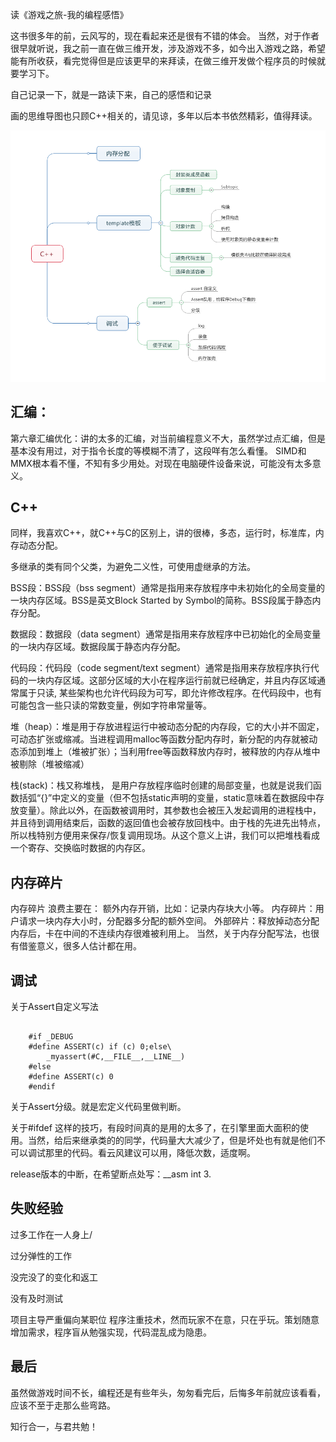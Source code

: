 
读《游戏之旅-我的编程感悟》

这书很多年的前，云风写的，现在看起来还是很有不错的体会。
当然，对于作者很早就听说，我之前一直在做三维开发，涉及游戏不多，如今出入游戏之路，希望能有所收获，看完觉得但是应该更早的来拜读，在做三维开发做个程序员的时候就要学习下。

自己记录一下，就是一路读下来，自己的感悟和记录

画的思维导图也只顾C++相关的，请见谅，多年以后本书依然精彩，值得拜读。

<img src="/images/readgametravel/c++.png" class="fit image">


## 汇编：
第六章汇编优化：讲的太多的汇编，对当前编程意义不大，虽然学过点汇编，但是基本没有用过，对于指令长度的等模糊不清了，这段咩有怎么看懂。
SIMD和MMX根本看不懂，不知有多少用处。对现在电脑硬件设备来说，可能没有太多意义。

## C++
同样，我喜欢C++，就C++与C的区别上，讲的很棒，多态，运行时，标准库，内存动态分配。

多继承的类有同个父类，为避免二义性，可使用虚继承的方法。

BSS段：BSS段（bss segment）通常是指用来存放程序中未初始化的全局变量的一块内存区域。BSS是英文Block Started by Symbol的简称。BSS段属于静态内存分配。

数据段：数据段（data segment）通常是指用来存放程序中已初始化的全局变量的一块内存区域。数据段属于静态内存分配。

代码段：代码段（code segment/text segment）通常是指用来存放程序执行代码的一块内存区域。这部分区域的大小在程序运行前就已经确定，并且内存区域通常属于只读, 某些架构也允许代码段为可写，即允许修改程序。在代码段中，也有可能包含一些只读的常数变量，例如字符串常量等。

堆（heap）：堆是用于存放进程运行中被动态分配的内存段，它的大小并不固定，可动态扩张或缩减。当进程调用malloc等函数分配内存时，新分配的内存就被动态添加到堆上（堆被扩张）；当利用free等函数释放内存时，被释放的内存从堆中被剔除（堆被缩减）

栈(stack)：栈又称堆栈， 是用户存放程序临时创建的局部变量，也就是说我们函数括弧“{}”中定义的变量（但不包括static声明的变量，static意味着在数据段中存放变量）。除此以外，在函数被调用时，其参数也会被压入发起调用的进程栈中，并且待到调用结束后，函数的返回值也会被存放回栈中。由于栈的先进先出特点，所以栈特别方便用来保存/恢复调用现场。从这个意义上讲，我们可以把堆栈看成一个寄存、交换临时数据的内存区。

## 内存碎片
内存碎片 浪费主要在：
额外内存开销，比如：记录内存块大小等。
内存碎片：用户请求一块内存大小时，分配器多分配的额外空间。
外部碎片：释放掉动态分配内存后，卡在中间的不连续内存很难被利用上。
当然，关于内存分配写法，也很有借鉴意义，很多人估计都在用。

## 调试

关于Assert自定义写法


```

	#if _DEBUG
	#define ASSERT(c) if (c) 0;else\
		_myassert(#C,__FILE__,__LINE__)
	#else
	#define ASSERT(c) 0
	#endif
```
关于Assert分级。就是宏定义代码里做判断。

关于#ifdef 这样的技巧，有段时间真的是用的太多了，在引擎里面大面积的使用。当然，给后来继承类的的同学，代码量大大减少了，但是坏处也有就是他们不可以调试那里的代码。看云风建议可以用，降低次数，适度啊。


release版本的中断，在希望断点处写：__asm int 3.

## 失败经验

过多工作在一人身上/

过分弹性的工作

没完没了的变化和返工

没有及时测试

项目主导严重偏向某职位
程序注重技术，然而玩家不在意，只在乎玩。策划随意增加需求，程序盲从勉强实现，代码混乱成为隐患。

## 最后

虽然做游戏时间不长，编程还是有些年头，匆匆看完后，后悔多年前就应该看看，应该不至于走那么些弯路。


知行合一，与君共勉！


